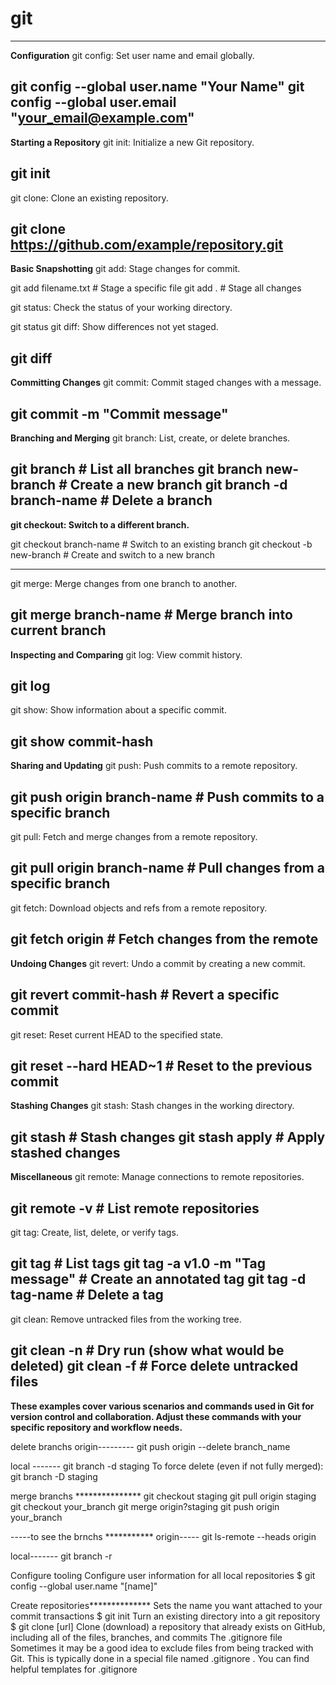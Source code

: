 # git
***************************************************************************************************************
**Configuration**
git config: Set user name and email globally.
>>>>>>>>>>>>>
git config --global user.name "Your Name"
git config --global user.email "your_email@example.com"
----------------------------------------------------------------------------------------------------------------

**Starting a Repository**
git init: Initialize a new Git repository.
>>>>>>>>>>>>>
git init
----------------------------------------------------------------------------------------------------------------

git clone: Clone an existing repository.
>>>>>>>>>>>>>
git clone https://github.com/example/repository.git
----------------------------------------------------------------------------------------------------------------

**Basic Snapshotting**
git add: Stage changes for commit.
>>>>>>>>>>>>>
git add filename.txt       # Stage a specific file
git add .                  # Stage all changes

git status: Check the status of your working directory.
>>>>>>>>>>>>>
git status
git diff: Show differences not yet staged.
>>>>>>>>>>>>>
git diff
----------------------------------------------------------------------------------------------------------------

**Committing Changes**
git commit: Commit staged changes with a message.
>>>>>>>>>>>>>
git commit -m "Commit message"
----------------------------------------------------------------------------------------------------------------

**Branching and Merging**
git branch: List, create, or delete branches.
>>>>>>>>>>>>>
git branch                      # List all branches
git branch new-branch           # Create a new branch
git branch -d branch-name       # Delete a branch
----------------------------------------------------------------------------------------------------------------

**git checkout: Switch to a different branch.**
>>>>>>>>>>>>>
git checkout branch-name        # Switch to an existing branch
git checkout -b new-branch      # Create and switch to a new branch

----------------------------------------------------------------------------------------------------------------

git merge: Merge changes from one branch to another.
>>>>>>>>>>>>>
git merge branch-name           # Merge branch into current branch
----------------------------------------------------------------------------------------------------------------

**Inspecting and Comparing**
git log: View commit history.
>>>>>>>>>>>>>
git log
----------------------------------------------------------------------------------------------------------------

git show: Show information about a specific commit.
>>>>>>>>>>>>>
git show commit-hash
----------------------------------------------------------------------------------------------------------------

**Sharing and Updating**
git push: Push commits to a remote repository.
>>>>>>>>>>>>>
git push origin branch-name     # Push commits to a specific branch
-----------------------------------------------------

git pull: Fetch and merge changes from a remote repository.
>>>>>>>>>>>>>
git pull origin branch-name     # Pull changes from a specific branch
-----------------------------------------------------

git fetch: Download objects and refs from a remote repository.
>>>>>>>>>>>>>
git fetch origin                # Fetch changes from the remote
-----------------------------------------------------

**Undoing Changes**
git revert: Undo a commit by creating a new commit.
>>>>>>>>>>>>>
git revert commit-hash          # Revert a specific commit
-----------------------------------------------------

git reset: Reset current HEAD to the specified state.
>>>>>>>>>>>>>
git reset --hard HEAD~1        # Reset to the previous commit
-----------------------------------------------------

**Stashing Changes**
git stash: Stash changes in the working directory.
>>>>>>>>>>>>>
git stash                      # Stash changes
git stash apply                # Apply stashed changes
----------------------------------------------------------------------------------------------------------------

**Miscellaneous**
git remote: Manage connections to remote repositories.
>>>>>>>>>>>>>
git remote -v                  # List remote repositories
----------------------------------------------------------------------------------------------------------------

git tag: Create, list, delete, or verify tags.
>>>>>>>>>>>>>
git tag                        # List tags
git tag -a v1.0 -m "Tag message"   # Create an annotated tag
git tag -d tag-name            # Delete a tag
----------------------------------------------------------------------------------------------------------------

git clean: Remove untracked files from the working tree.
>>>>>>>>>>>>>
git clean -n                   # Dry run (show what would be deleted)
git clean -f                   # Force delete untracked files
----------------------------------------------------------------------------------------------------------------

**These examples cover various scenarios and commands used in Git for version control and collaboration. Adjust these commands with your specific repository and workflow needs.**








delete branchs
origin---------
git push origin --delete branch_name

local -------
git branch -d staging
To force delete (even if not fully merged):
git branch -D staging


merge branchs ***************
git checkout staging
git pull origin staging
git checkout your_branch
git merge origin?staging
git push origin your_branch


-----to see the brnchs ***********
origin-----
git ls-remote --heads origin

local-------
git branch -r


Configure tooling
Configure user information for all local repositories
$ git config --global user.name "[name]"

Create repositories**************
Sets the name you want attached to your commit transactions
$ git init
Turn an existing directory into a git repository
$ git clone [url]
Clone (download) a repository that already exists on
GitHub, including all of the files, branches, and commits
The .gitignore file
Sometimes it may be a good idea to exclude files from being
tracked with Git. This is typically done in a special file named
.gitignore . You can find helpful templates for .gitignore
